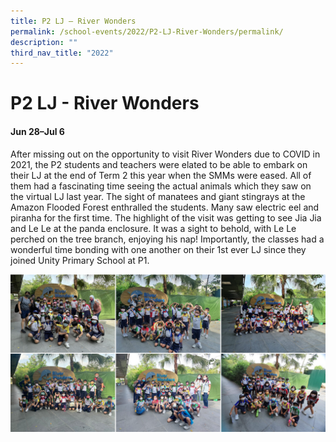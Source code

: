 ```yaml
---
title: P2 LJ – River Wonders
permalink: /school-events/2022/P2-LJ-River-Wonders/permalink/
description: ""
third_nav_title: "2022"
---
```

# P2 LJ - River Wonders

#### Jun 28–Jul 6

After missing out on the opportunity to visit River Wonders due to COVID in 2021, the P2 students and teachers were elated to be able to embark on their LJ at the end of Term 2 this year when the SMMs were eased. All of them had a fascinating time seeing the actual animals which they saw on the virtual LJ last year. The sight of manatees and giant stingrays at the Amazon Flooded Forest enthralled the students. Many saw electric eel and piranha for the first time. The highlight of the visit was getting to see Jia Jia and Le Le at the panda enclosure. It was a sight to behold, with Le Le perched on the tree branch, enjoying his nap! Importantly, the classes had a wonderful time bonding with one another on their 1st ever LJ since they joined Unity Primary School at P1.

![](/images/P2LJ.png)